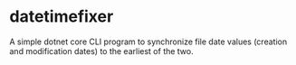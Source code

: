 # datetimefixer

A simple dotnet core CLI program to synchronize file date values (creation and modification dates) to the earliest of the two.
